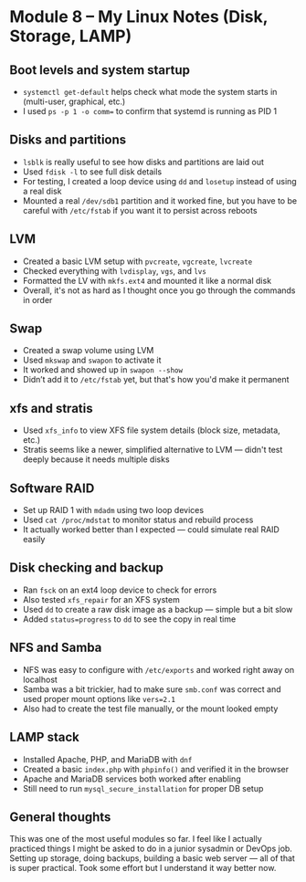 # Module 8 – My Linux Notes (Disk, Storage, LAMP)

## Boot levels and system startup

- `systemctl get-default` helps check what mode the system starts in (multi-user, graphical, etc.)
- I used `ps -p 1 -o comm=` to confirm that systemd is running as PID 1

## Disks and partitions

- `lsblk` is really useful to see how disks and partitions are laid out
- Used `fdisk -l` to see full disk details
- For testing, I created a loop device using `dd` and `losetup` instead of using a real disk
- Mounted a real `/dev/sdb1` partition and it worked fine, but you have to be careful with `/etc/fstab` if you want it to persist across reboots

## LVM

- Created a basic LVM setup with `pvcreate`, `vgcreate`, `lvcreate`
- Checked everything with `lvdisplay`, `vgs`, and `lvs`
- Formatted the LV with `mkfs.ext4` and mounted it like a normal disk
- Overall, it's not as hard as I thought once you go through the commands in order

## Swap

- Created a swap volume using LVM
- Used `mkswap` and `swapon` to activate it
- It worked and showed up in `swapon --show`
- Didn’t add it to `/etc/fstab` yet, but that's how you'd make it permanent

## xfs and stratis

- Used `xfs_info` to view XFS file system details (block size, metadata, etc.)
- Stratis seems like a newer, simplified alternative to LVM — didn't test deeply because it needs multiple disks

## Software RAID

- Set up RAID 1 with `mdadm` using two loop devices
- Used `cat /proc/mdstat` to monitor status and rebuild process
- It actually worked better than I expected — could simulate real RAID easily

## Disk checking and backup

- Ran `fsck` on an ext4 loop device to check for errors
- Also tested `xfs_repair` for an XFS system
- Used `dd` to create a raw disk image as a backup — simple but a bit slow
- Added `status=progress` to `dd` to see the copy in real time

## NFS and Samba

- NFS was easy to configure with `/etc/exports` and worked right away on localhost
- Samba was a bit trickier, had to make sure `smb.conf` was correct and used proper mount options like `vers=2.1`
- Also had to create the test file manually, or the mount looked empty

## LAMP stack

- Installed Apache, PHP, and MariaDB with `dnf`
- Created a basic `index.php` with `phpinfo()` and verified it in the browser
- Apache and MariaDB services both worked after enabling
- Still need to run `mysql_secure_installation` for proper DB setup

## General thoughts

This was one of the most useful modules so far. I feel like I actually practiced things I might be asked to do in a junior sysadmin or DevOps job. Setting up storage, doing backups, building a basic web server — all of that is super practical. Took some effort but I understand it way better now.
